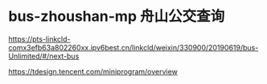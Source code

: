 # bus-zhoushan-mp 舟山公交查询

https://pts-linkcld-comx3efb63a802260xx.ipv6best.cn/linkcld/weixin/330900/20190619/bus-Unlimited/#/next-bus

https://tdesign.tencent.com/miniprogram/overview
